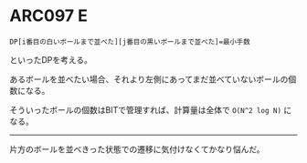 # ARC097 E

```
DP[i番目の白いボールまで並べた][j番目の黒いボールまで並べた]=最小手数
```

といったDPを考える。

あるボールを並べたい場合、それより左側にあってまだ並べていないボールの個数になる。

そういったボールの個数はBITで管理すれば、計算量は全体で `O(N^2 log N)` になる。

---

片方のボールを並べきった状態での遷移に気付けなくてかなり悩んだ。
